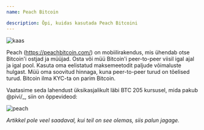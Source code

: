 ```yaml
---
name: Peach Bitcoin

description: Õpi, kuidas kasutada Peach Bitcoini
---
```


![kaas](assets/cover.webp)

Peach (https://peachbitcoin.com/) on mobiilirakendus, mis ühendab otse Bitcoin'i ostjad ja müüjad. Osta või müü Bitcoin'i peer-to-peer viisil igal ajal ja igal pool. Kasuta oma eelistatud maksemeetodit paljude võimaluste hulgast. Müü oma soovitud hinnaga, kuna peer-to-peer turud on tõelised turud. Bitcoin ilma KYC-ta on parim Bitcoin.

Vaatasime seda lahendust üksikasjalikult läbi BTC 205 kursusel, mida pakub @pivi/\_, siin on õppevideod:

![peach](https://youtu.be/ziwhv9KqVkM)

_Artikkel pole veel saadaval, kui teil on see olemas, siis palun jagage._